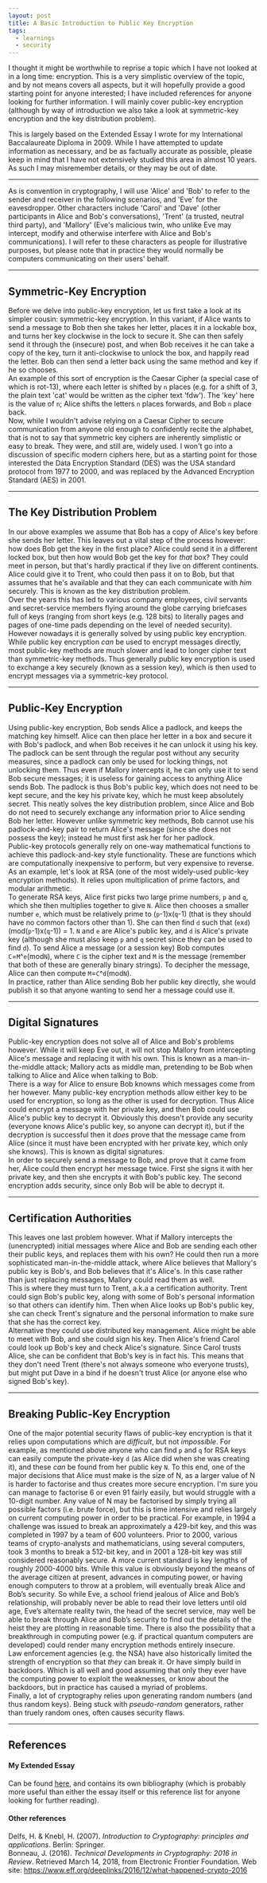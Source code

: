 ```yaml
---
layout: post
title: A Basic Introduction to Public Key Encryption
tags:
  - learnings
  - security
---
```


I thought it might be worthwhile to reprise a topic which I have not looked at in a long time: encryption. This is a very simplistic overview of the topic, and by not means covers all aspects, but it will hopefully provide a good starting point for anyone interested; I have included references for anyone looking for further information. I will mainly cover public-key encryption (although by way of introduction we also take a look at symmetric-key encryption and the key distribution problem).

This is largely based on the Extended Essay I wrote for my International Baccalaureate Diploma in 2009. While I have attempted to update information as necessary, and be as factually accurate as possible, please keep in mind that I have not extensively studied this area in almost 10 years. As such I may misremember details, or they may be out of date.

---

As is convention in cryptography, I will use 'Alice' and 'Bob' to refer to the sender and receiver in the following scenarios, and 'Eve' for the eavesdropper. Other characters include 'Carol' and 'Dave' (other participants in Alice and Bob's conversations), 'Trent' (a trusted, neutral third party), and 'Mallory' (Eve's malicious twin, who unlike Eve may intercept, modify and otherwise interfere with Alice and Bob's communications). I will refer to these characters as people for illustrative purposes, but please note that in practice they would normally be computers communicating on their users' behalf.

---

## Symmetric-Key Encryption

Before we delve into public-key encryption, let us first take a look at its simpler cousin: symmetric-key encryption. In this variant, if Alice wants to send a message to Bob then she takes her letter, places it in a lockable box, and turns her key clockwise in the lock to secure it. She can then safely send it through the (insecure) post, and when Bob receives it he can take a copy of the key, turn it anti-clockwise to unlock the box, and happily read the letter. Bob can then send a letter back using the same method and key if he so chooses.  
An example of this sort of encryption is the Caesar Cipher (a special case of which is rot-13), where each letter is shifted by `n` places (e.g. for a shift of 3, the plain text 'cat' would be written as the cipher text 'fdw'). The 'key' here is the value of `n`; Alice shifts the letters `n` places forwards, and Bob `n` place back.  
Now, while I wouldn't advise relying on a Caesar Cipher to secure communication from anyone old enough to confidently recite the alphabet, that is not to say that symmetric key ciphers are inherently simplistic or easy to break. They were, and still are, widely used. I won't go into a discussion of specific modern ciphers here, but as a starting point for those interested the Data Encryption Standard (DES) was the USA standard protocol from 1977 to 2000, and was replaced by the Advanced Encryption Standard (AES) in 2001.

---

## The Key Distribution Problem

In our above examples we assume that Bob has a copy of Alice's key before she sends her letter. This leaves out a vital step of the process however: how does Bob get the key in the first place? Alice could send it in a different locked box, but then how would Bob get the key for _that_ box? They could meet in person, but that's hardly practical if they live on different continents. Alice could give it to Trent, who could then pass it on to Bob, but that assumes that he's available and that they can each communicate with _him_ securely. This is known as the key distribution problem.  
Over the years this has led to various company employees, civil servants and secret-service members flying around the globe carrying briefcases full of keys (ranging from short keys (e.g. 128 bits) to literally pages and pages of one-time pads depending on the level of needed security). However nowadays it is generally solved by using public key encryption. While public key encryption _can_ be used to encrypt messages directly, most public-key methods are much slower and lead to longer cipher text than symmetric-key methods. Thus generally public key encryption is used to exchange a key securely (known as a session key), which is then used to encrypt messages via a symmetric-key protocol.

---

## Public-Key Encryption

Using public-key encryption, Bob sends Alice a padlock, and keeps the matching key himself. Alice can then place her letter in a box and secure it with Bob's padlock, and when Bob receives it he can unlock it using his key.  The padlock can be sent through the regular post without any security measures, since a padlock can only be used for locking things, not unlocking them. Thus even if Mallory intercepts it, he can only use it to send Bob secure messages; it is useless for gaining access to anything Alice sends Bob. The padlock is thus Bob's public key, which does not need to be kept secure, and the key his private key, which he must keep absolutely secret. This neatly solves the key distribution problem, since Alice and Bob do not need to securely exchange any information prior to Alice sending Bob her letter. However unlike symmetric key methods, Bob cannot use his padlock-and-key pair  to return Alice's message (since she does not possess the key); instead he must first ask her for her padlock.  
Public-key protocols generally rely on one-way mathematical functions to achieve this padlock-and-key style functionality. These are functions which are computationally inexpensive to perform, but very expensive to reverse. As an example, let's look at RSA (one of the most widely-used public-key encryption methods). It relies upon multiplication of prime factors, and modular arithmetic.  
To generate RSA keys, Alice first picks two large prime numbers, `p` and `q`, which she then multiplies together to give `N`. Alice then chooses a smaller number `e`, which must be relatively prime to (`p`-1)x(`q`-1) (that is they should have no common factors other than 1). She can then find `d` such that (`e`x`d`)(mod(`p`-1)x(`q`-1)) = 1. `N` and `e` are Alice's public key, and `d` is Alice's private key (although she must also keep `p` and `q` secret since they can be used to find `d`). To send Alice a message (or a session key) Bob computes `C`=`M`^`e`(mod`N`), where `C` is the cipher text and `M` is the message (remember that both of these are generally binary strings). To decipher the message, Alice can then compute `M`=`C`^`d`(mod`N`).  
In practice, rather than Alice sending Bob her public key directly, she would publish it so that anyone wanting to send her a message could use it.

---

## Digital Signatures

Public-key encryption does not solve all of Alice and Bob's problems however. While it will keep Eve out, it will not stop Mallory from intercepting Alice's message and replacing it with his own. This is known as a man-in-the-middle attack; Mallory acts as middle man, pretending to be Bob when talking to Alice and Alice when talking to Bob.  
There is a way for Alice to ensure Bob knowns which messages come from her however. Many public-key encryption methods allow either key to be used for encryption, so long as the other is used for decryption. Thus Alice could encrypt a message with her private key, and then Bob could use Alice's public key to decrypt it. Obviously this doesn't provide any security (everyone knows Alice's public key, so anyone can decrypt it), but if the decryption is successful then it _does_ prove that the message came from Alice (since it must have been encrypted with her private key, which only she knows). This is known as digital signatures.  
In order to securely send a message to Bob, and prove that it came from her, Alice could then encrypt her message twice. First she signs it with her private key, and then she encrypts it with Bob's public key. The second encryption adds security, since only Bob will be able to decrypt it.

---

## Certification Authorities

This leaves one last problem however. What if Mallory intercepts the (unencrypted) initial messages where Alice and Bob are sending each other their public keys, and replaces them with his own? He could then run a more sophisticated man-in-the-middle attack, where Alice believes that Mallory's public key is Bob's, and Bob believes that it's Alice's. In this case rather than just replacing messages, Mallory could read them as well.  
This is where they must turn to Trent, a.k.a a certification authority. Trent could sign Bob's public key, along with some of Bob's personal information so that others can identify him. Then when Alice looks up Bob's public key, she can check Trent's signature and the personal information to make sure that she has the correct key.  
Alternative they could use distributed key management. Alice might be able to meet with Bob, and she could sign his key. Then Alice's friend Carol could look up Bob's key and check Alice's signature. Since Carol trusts Alice, she can be confident that Bob's key is in fact his. This means that they don't need Trent (there's not always someone who everyone trusts), but might put Dave in a bind if he doesn't trust Alice (or anyone else who signed Bob's key).

---

## Breaking Public-Key Encryption

One of the major potential security flaws of public-key encryption is that it relies upon computations which are _difficult_, but not _impossible_. For example, as mentioned above anyone who can find `p` and `q` for RSA keys can easily compute the private-key `d` (as Alice did when she was creating it), and these _can_ be found from her public key `N`. To this end, one of the major decisions that Alice must make is the size of N, as a larger value of N is harder to factorise and thus creates more secure encryption. I'm sure you can manage to factorise 6 or even 91 fairly easily, but would struggle with a 10-digit number. Any value of N may be factorised by simply trying all possible factors (i.e. brute force), but this is time intensive and relies largely on current computing power in order to be practical. For example, in 1994 a challenge was issued to break an approximately a 429-bit key, and this was completed in 1997 by a team of 600 volunteers. Prior to 2000, various teams of crypto-analysts and mathematicians, using several computers, took 3 months to break a 512-bit key, and in 2001 a 128-bit key was still considered reasonably secure. A more current standard is key lengths of roughly 2000-4000 bits. While this value is obviously beyond the means of the average citizen at present, advances in computing power, or having enough computers to throw at a problem, will eventually break Alice and Bob’s security. So while Eve, a school friend jealous of Alice and Bob’s relationship, will probably never be able to read their love letters until old age, Eve’s alternate reality twin, the head of the secret service, may well be able to break through Alice and Bob’s security to find out the details of the heist they are plotting in reasonable time. There is also the possibility that a breakthrough in computing power (e.g. if practical quantum computers are developed) could render many encryption methods entirely insecure.  
Law enforcement agencies (e.g. the NSA) have also historically limited the strength of encryption so that _they_ can break it. Or have simply build in backdoors. Which is all well and good assuming that only they ever have the computing power to exploit the weaknesses, or know about the backdoors, but in practice has caused a myriad of problems.  
Finally, a lot of cryptography relies upon generating random numbers (and thus random keys). Being stuck with _pseudo-random_ generators, rather than truely random ones, often causes security flaws.

---

## References

#### My Extended Essay

Can be found [here]({{site.url}}/post-assets/Extended_Essay-quantum_cryptogaphy_and_public-key_encryption.pdf), and contains its own bibliography (which is probably more useful than either the essay itself or this reference list for anyone looking for further reading).

#### Other references

  Delfs, H. & Knebl, H. (2007). _Introduction to Cryptography: principles and applications_. Berlin: Springer.  
  Bonneau, J. (2016). _Technical Developments in Cryptography: 2016 in Review_. Retrieved March 14, 2018, from Electronic Frontier Foundation. Web site: https://www.eff.org/deeplinks/2016/12/what-happened-crypto-2016

